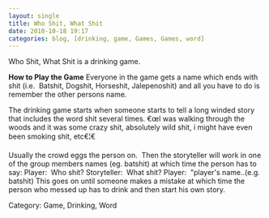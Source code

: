 ```yaml
---
layout: single
title: Who Shit, What Shit
date: 2010-10-18 19:17
categories: blog, [drinking, game, Games, Games, word]
---
```

Who Shit, What Shit is a drinking game.

<strong>How to Play the Game</strong>
Everyone in the game gets a name which ends with shit (i.e.  Batshit, Dogshit, Horseshit, Jalepenoshit) and all you have to do is remember the other persons name.

The drinking game starts when someone starts to tell a long winded story that includes the word shit several times.
€œI was walking through the woods and it was some crazy shit, absolutely wild shit, i might have even been smoking shit, etc€¦€

Usually the crowd eggs the person on.  Then the storyteller will work in one of the group members names (eg. batshit) at which time the person has to say:
Player:  Who shit?
Storyteller:  What shit?
Player:  "player's name..(e.g. batshit)
This goes on until someone makes a mistake at which time the person who messed up has to drink and then start his own story.

Category: Game, Drinking, Word
